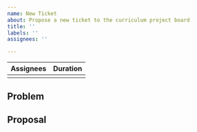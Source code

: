 ```yaml
---
name: New Ticket
about: Propose a new ticket to the curriculum project board
title: ''
labels: ''
assignees: ''

---
```


| **Assignees** | **Duration** |
| :------: | :--------: |
|   |   |

## Problem

## Proposal
